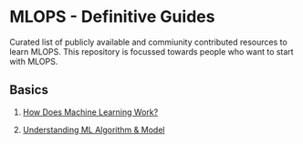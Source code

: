# MLOPS - Definitive Guides
Curated list of publicly available and commiunity contributed resources to learn MLOPS. This repository is focussed towards people who want to start with MLOPS.

## Basics

1. [How Does Machine Learning Work?](https://www.dummies.com/programming/big-data/data-science/how-does-machine-learning-work/)

1. <a href="https://machinelearningmastery.com/difference-between-algorithm-and-model-in-machine-learning/" target="_blank">Understanding ML Algorithm & Model</a>


